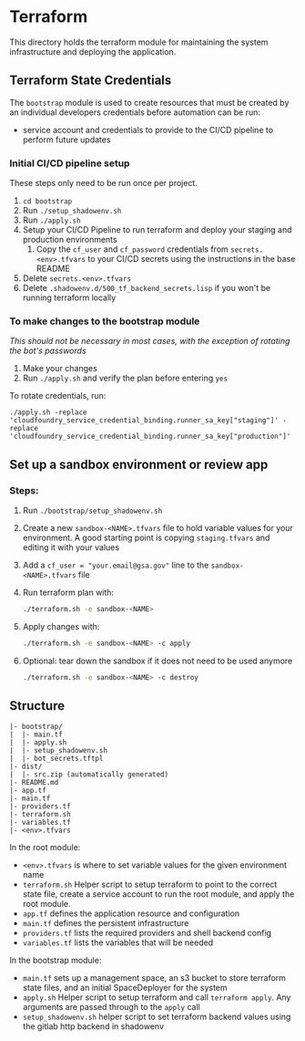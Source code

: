 # Terraform

This directory holds the terraform module for maintaining the system infrastructure and deploying the application.

## Terraform State Credentials

The `bootstrap` module is used to create resources that must be created by an individual developers credentials before automation can be run:

* service account and credentials to provide to the CI/CD pipeline to perform future updates

### Initial CI/CD pipeline setup

These steps only need to be run once per project.

1. `cd bootstrap`
1. Run `./setup_shadowenv.sh`
1. Run `./apply.sh`
1. Setup your CI/CD Pipeline to run terraform and deploy your staging and production environments
    1. Copy the `cf_user` and `cf_password` credentials from `secrets.<env>.tfvars` to your CI/CD secrets using the instructions in the base README
1. Delete `secrets.<env>.tfvars`
1. Delete `.shadowenv.d/500_tf_backend_secrets.lisp` if you won't be running terraform locally

### To make changes to the bootstrap module

*This should not be necessary in most cases, with the exception of rotating the bot's passwords*

1. Make your changes
1. Run `./apply.sh` and verify the plan before entering `yes`

To rotate credentials, run:

`./apply.sh -replace 'cloudfoundry_service_credential_binding.runner_sa_key["staging"]' -replace 'cloudfoundry_service_credential_binding.runner_sa_key["production"]'`

## Set up a sandbox environment or review app

### Steps:

1. Run `./bootstrap/setup_shadowenv.sh`
1. Create a new `sandbox-<NAME>.tfvars` file to hold variable values for your environment. A good starting point is copying `staging.tfvars` and editing it with your values
1. Add a `cf_user = "your.email@gsa.gov"` line to the `sandbox-<NAME>.tfvars` file

1. Run terraform plan with:
    ```bash
    ./terraform.sh -e sandbox-<NAME>
    ```

1. Apply changes with:
    ```bash
    ./terraform.sh -e sandbox-<NAME> -c apply
    ```

1. Optional: tear down the sandbox if it does not need to be used anymore
    ```bash
    ./terraform.sh -e sandbox-<NAME> -c destroy
    ```

## Structure

```
|- bootstrap/
|  |- main.tf
|  |- apply.sh
|  |- setup_shadowenv.sh
|  |- bot_secrets.tftpl
|- dist/
|  |- src.zip (automatically generated)
|- README.md
|- app.tf
|- main.tf
|- providers.tf
|- terraform.sh
|- variables.tf
|- <env>.tfvars
```

In the root module:
- `<env>.tfvars` is where to set variable values for the given environment name
- `terraform.sh` Helper script to setup terraform to point to the correct state file, create a service account to run the root module, and apply the root module.
- `app.tf` defines the application resource and configuration
- `main.tf` defines the persistent infrastructure
- `providers.tf` lists the required providers and shell backend config
- `variables.tf` lists the variables that will be needed

In the bootstrap module:
- `main.tf` sets up a management space, an s3 bucket to store terraform state files, and an initial SpaceDeployer for the system
- `apply.sh` Helper script to setup terraform and call `terraform apply`. Any arguments are passed through to the `apply` call
- `setup_shadowenv.sh` helper script to set terraform backend values using the gitlab http backend in shadowenv
